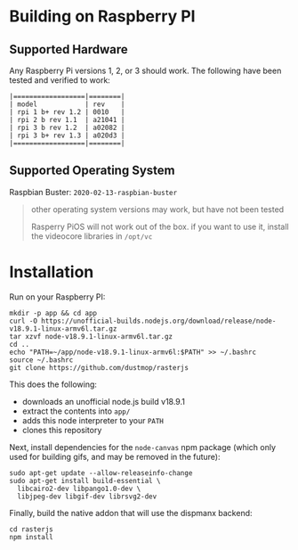 # Building on Raspberry PI

## Supported Hardware

Any Raspberry Pi versions 1, 2, or 3 should work. The following have been tested and verified to work:

```
|==================|========|
| model            | rev    |
| rpi 1 b+ rev 1.2 | 0010   |
| rpi 2 b rev 1.1  | a21041 |
| rpi 3 b rev 1.2  | a02082 |
| rpi 3 b+ rev 1.3 | a020d3 |
|==================|========|
```

## Supported Operating System

Raspbian Buster: `2020-02-13-raspbian-buster`
> other operating system versions may work, but have not been tested
>
> Rasperry PiOS will not work out of the box. if you want to use it, install the videocore libraries in `/opt/vc`

# Installation

Run on your Raspberry PI:

```
mkdir -p app && cd app
curl -O https://unofficial-builds.nodejs.org/download/release/node-v18.9.1-linux-armv6l.tar.gz
tar xzvf node-v18.9.1-linux-armv6l.tar.gz
cd ..
echo "PATH=~/app/node-v18.9.1-linux-armv6l:$PATH" >> ~/.bashrc
source ~/.bashrc
git clone https://github.com/dustmop/rasterjs
```

This does the following:

- downloads an unofficial node.js build v18.9.1
- extract the contents into `app/`
- adds this node interpreter to your `PATH`
- clones this repository

Next, install dependencies for the `node-canvas` npm package (which only used for building gifs, and may be removed in the future):

```
sudo apt-get update --allow-releaseinfo-change
sudo apt-get install build-essential \
  libcairo2-dev libpango1.0-dev \
  libjpeg-dev libgif-dev librsvg2-dev
```

Finally, build the native addon that will use the dispmanx backend:

```
cd rasterjs
npm install
```

